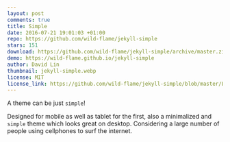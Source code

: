 ```yaml
---
layout: post
comments: true
title: Simple
date: 2016-07-21 19:01:03 +01:00
repo: https://github.com/wild-flame/jekyll-simple
stars: 151
download: https://github.com/wild-flame/jekyll-simple/archive/master.zip 
demo: https://wild-flame.github.io/jekyll-simple
author: David Lin 
thumbnail: jekyll-simple.webp
license: MIT
license_link: https://github.com/wild-flame/jekyll-simple/blob/master/LICENSE
---
```


A theme can be just `simple`!

Designed for mobile as well as tablet for the first, also a minimalized and `simple` theme which looks great on desktop. Considering a large number of people using cellphones to surf the internet.
